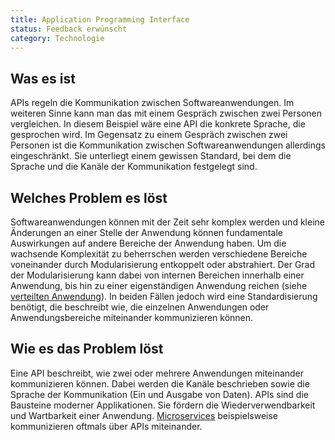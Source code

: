 ```yaml
---
title: Application Programming Interface
status: Feedback erwünscht
category: Technologie
---
```


## Was es ist

APIs regeln die Kommunikation zwischen Softwareanwendungen.
Im weiteren Sinne kann man das mit einem Gespräch zwischen zwei Personen vergleichen.
In diesem Beispiel wäre eine API die konkrete Sprache, die gesprochen wird.
Im Gegensatz zu einem Gespräch zwischen zwei Personen ist die Kommunikation zwischen Softwareanwendungen allerdings eingeschränkt.
Sie unterliegt einem gewissen Standard, bei dem die Sprache und die Kanäle der Kommunikation festgelegt sind.

## Welches Problem es löst

Softwareanwendungen können mit der Zeit sehr komplex werden und kleine Änderungen an einer Stelle der Anwendung können fundamentale Auswirkungen auf andere Bereiche der Anwendung haben.
Um die wachsende Komplexität zu beherrschen werden verschiedene Bereiche voneinander durch Modularisierung entkoppelt oder abstrahiert. Der Grad der Modularisierung kann dabei von internen Bereichen innerhalb einer Anwendung, bis hin zu einer eigenständigen Anwendung reichen (siehe [verteilten Anwendung](/distributed-apps/)). In beiden Fällen jedoch wird eine Standardisierung benötigt, die beschreibt wie, die einzelnen Anwendungen oder Anwendungsbereiche miteinander kommunizieren können. 

## Wie es das Problem löst

Eine API beschreibt, wie zwei oder mehrere Anwendungen miteinander kommunizieren können. Dabei werden die Kanäle beschrieben sowie die Sprache der Kommunikation (Ein und Ausgabe von Daten). 
APIs sind die Bausteine moderner Applikationen. Sie fördern die Wiederverwendbarkeit und Wartbarkeit einer Anwendung. [Microservices](/microservices/) beispielsweise kommunizieren oftmals über APIs miteinander. 